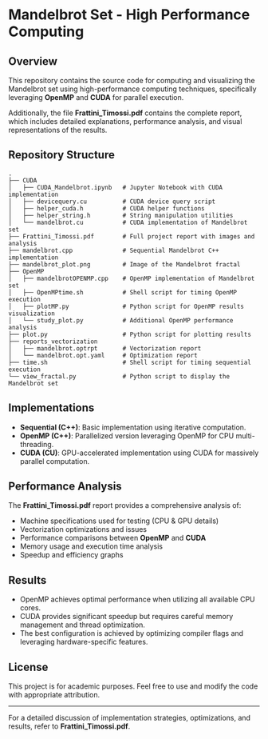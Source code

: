 # Mandelbrot Set - High Performance Computing

## Overview

This repository contains the source code for computing and visualizing the Mandelbrot set using high-performance computing techniques, specifically leveraging **OpenMP** and **CUDA** for parallel execution.

Additionally, the file **Frattini_Timossi.pdf** contains the complete report, which includes detailed explanations, performance analysis, and visual representations of the results.

## Repository Structure

```
.
├── CUDA
│   ├── CUDA_Mandelbrot.ipynb   # Jupyter Notebook with CUDA implementation
│   ├── devicequery.cu          # CUDA device query script
│   ├── helper_cuda.h           # CUDA helper functions
│   ├── helper_string.h         # String manipulation utilities
│   └── mandelbrot.cu           # CUDA implementation of Mandelbrot set
├── Frattini_Timossi.pdf        # Full project report with images and analysis
├── mandelbrot.cpp              # Sequential Mandelbrot C++ implementation
├── mandelbrot_plot.png         # Image of the Mandelbrot fractal
├── OpenMP
│   ├── mandelbrotOPENMP.cpp    # OpenMP implementation of Mandelbrot set
│   ├── OpenMPtime.sh           # Shell script for timing OpenMP execution
│   ├── plotMP.py               # Python script for OpenMP results visualization
│   └── study_plot.py           # Additional OpenMP performance analysis
├── plot.py                     # Python script for plotting results
├── reports_vectorization
│   ├── mandelbrot.optrpt       # Vectorization report
│   └── mandelbrot.opt.yaml     # Optimization report
├── time.sh                     # Shell script for timing sequential execution
└── view_fractal.py             # Python script to display the Mandelbrot set
```

## Implementations

- **Sequential (C++)**: Basic implementation using iterative computation.
- **OpenMP (C++)**: Parallelized version leveraging OpenMP for CPU multi-threading.
- **CUDA (CU)**: GPU-accelerated implementation using CUDA for massively parallel computation.

## Performance Analysis

The **Frattini_Timossi.pdf** report provides a comprehensive analysis of:

- Machine specifications used for testing (CPU & GPU details)
- Vectorization optimizations and issues
- Performance comparisons between **OpenMP** and **CUDA**
- Memory usage and execution time analysis
- Speedup and efficiency graphs

## Results

- OpenMP achieves optimal performance when utilizing all available CPU cores.
- CUDA provides significant speedup but requires careful memory management and thread optimization.
- The best configuration is achieved by optimizing compiler flags and leveraging hardware-specific features.

## License

This project is for academic purposes. Feel free to use and modify the code with appropriate attribution.

---

For a detailed discussion of implementation strategies, optimizations, and results, refer to **Frattini_Timossi.pdf**.
